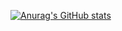 [![Anurag's GitHub stats](https://github-readme-stats.vercel.app/api?username=liperium?theme=catppuccin_mocha)](https://github.com/anuraghazra/github-readme-stats)

<!--
**liperium/liperium** is a ✨ _special_ ✨ repository because its `README.md` (this file) appears on your GitHub profile.

Here are some ideas to get you started:

- 🔭 I’m currently working on ...
- 🌱 I’m currently learning ...
- 👯 I’m looking to collaborate on ...
- 🤔 I’m looking for help with ...
- 💬 Ask me about ...
- 📫 How to reach me: ...
- 😄 Pronouns: ...
- ⚡ Fun fact: ...
-->
